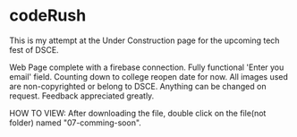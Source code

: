 # codeRush
This is my attempt at the Under Construction page for the upcoming tech fest of DSCE.

Web Page complete with a firebase connection. Fully functional 'Enter you email' field. Counting down to college reopen date for now.
All images used are non-copyrighted or belong to DSCE.
Anything can be changed on request. Feedback appreciated greatly.

HOW TO VIEW:
After downloading the file, double click on the file(not folder) named "07-comming-soon".
